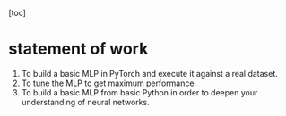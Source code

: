 [toc]

# statement of work

1. To build a basic MLP in PyTorch and execute it against a real dataset.
2. To tune the MLP to get maximum performance.
3. To build a basic MLP from basic Python in order to deepen your understanding of neural networks.